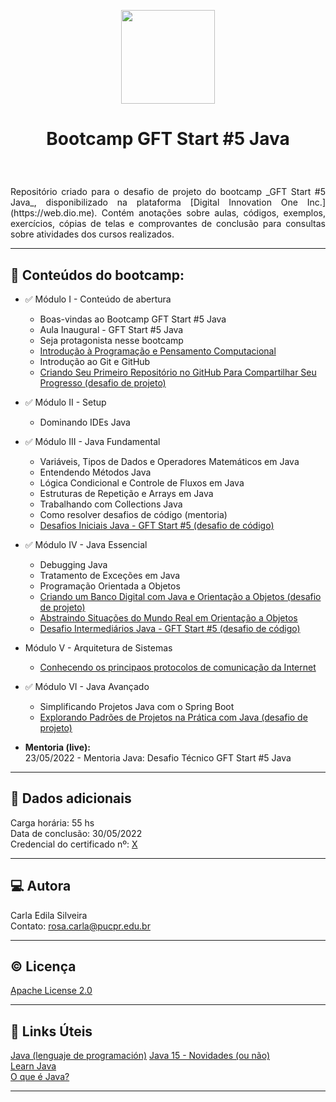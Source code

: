 <p align="center">
	<img src="" width="150">
</p>  

# <p align="center">Bootcamp GFT Start #5 Java</p>  
</br>
<p align="justify">  
Repositório criado para o desafio de projeto do bootcamp _GFT Start #5 Java_, disponibilizado na plataforma [Digital Innovation One Inc.](https://web.dio.me). Contém anotações sobre aulas, códigos, exemplos, exercícios, cópias de telas e comprovantes de conclusão para consultas sobre atividades dos cursos realizados.  
</p>

---

## 📑 **Conteúdos do bootcamp:**  

* ✅ Módulo I - Conteúdo de abertura  
    - Boas-vindas ao Bootcamp GFT Start #5 Java
    - Aula Inaugural - GFT Start #5 Java   
    - Seja protagonista nesse bootcamp  
    - [Introdução à Programação e Pensamento Computacional]()  
    - Introdução ao Git e GitHub
    - [Criando Seu Primeiro Repositório no GitHub Para Compartilhar Seu Progresso (desafio de projeto)]()  
    
* ✅ Módulo II - Setup  
    - Dominando IDEs Java  
    
* ✅ Módulo III - Java Fundamental 
    - Variáveis, Tipos de Dados e Operadores Matemáticos em Java
    - Entendendo Métodos Java
    - Lógica Condicional e Controle de Fluxos em Java
    - Estruturas de Repetição e Arrays em Java
    - Trabalhando com Collections Java
    - Como resolver desafios de código (mentoria)
    - [Desafios Iniciais Java - GFT Start #5 (desafio de código)]()  

* ✅ Módulo IV - Java Essencial
    - Debugging Java
    - Tratamento de Exceções em Java 
    - Programação Orientada a Objetos
    - [Criando um Banco Digital com Java e Orientação a Objetos (desafio de projeto)]()  
    - [Abstraindo Situações do Mundo Real em Orientação a Objetos]()  
    - [Desafio Intermediários Java - GFT Start #5 (desafio de código)]()  

* Módulo V - Arquitetura de Sistemas 
    - [Conhecendo os principaos protocolos de comunicação da Internet]()  

* ✅ Módulo VI - Java Avançado
    - Simplificando Projetos Java com o Spring Boot
    - [Explorando Padrões de Projetos na Prática com Java (desafio de projeto)]()  

* **Mentoria (live):**  
    23/05/2022 - Mentoria Java: Desafio Técnico GFT Start #5 Java   

---

## 📂 Dados adicionais  

Carga horária: 55 hs  
Data de conclusão: 30/05/2022  
Credencial do certificado nº: [X]()  

---

## 💻 Autora  

Carla Edila Silveira  
Contato: rosa.carla@pucpr.edu.br  

---

## ©️ Licença  

[Apache License 2.0](https://choosealicense.com/licenses/apache-2.0/)  

---

## 🔗 Links Úteis  

[Java (lenguaje de programación)](https://es.wikipedia.org/wiki/Java_(lenguaje_de_programaci%C3%B3n))  
[Java 15 - Novidades (ou não)](https://www.guiadojava.com.br/2020/07/java-15-novidades-ou-nao.html)  
[Learn Java](https://dev.java/learn/)  
[O que é Java?](https://constantetecnologia.com.br/tutoriais/o-que-e-java/)  

---
